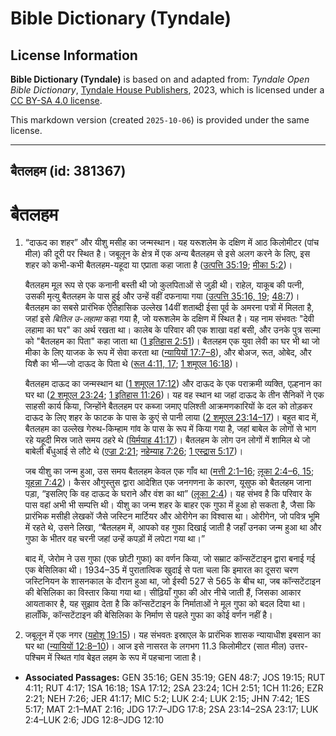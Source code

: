 # Bible Dictionary (Tyndale)

## License Information

**Bible Dictionary (Tyndale)** is based on and adapted from: _Tyndale Open Bible Dictionary_, [Tyndale House Publishers](https://tyndaleopenresources.com/), 2023, which is licensed under a [CC BY-SA 4.0 license](https://creativecommons.org/licenses/by-sa/4.0/legalcode.en).

This markdown version (created `2025-10-06`) is provided under the same license.



--------------------------------

## बैतलहम (id: 381367)

बैतलहम
======

1. “दाऊद का शहर” और यीशु मसीह का जन्मस्थान। यह यरूशलेम के दक्षिण में आठ किलोमीटर (पांच मील) की दूरी पर स्थित है। जबूलून के क्षेत्र में एक अन्य बैतलहम से इसे अलग करने के लिए, इस शहर को कभी\-कभी बैतलहम\-यहूदा या एप्राता कहा जाता है ([उत्पत्ति 35:19](https://ref.ly/Gen35:19); [मीका 5:2](https://ref.ly/Mic5:2))।

    बैतलहम मूल रूप से एक कनानी बस्ती थी जो कुलपिताओं से जुड़ी थी। राहेल, याकूब की पत्नी, उसकी मृत्यु बैतलहम के पास हुई और उन्हें वहीं दफनाया गया ([उत्पत्ति 35:16, 19](https://ref.ly/Gen35:16,Gen35:19); [48:7](https://ref.ly/Gen48:7))। बैतलहम का सबसे प्रारंभिक ऐतिहासिक उल्लेख 14वीं शताब्दी ईसा पूर्व के अमरना पत्रों में मिलता है, जहां इसे *बितिल उ\-लहामा* कहा गया है, जो यरूशलेम के दक्षिण में स्थित है। यह नाम संभवतः "देवी लहामा का घर" का अर्थ रखता था। कालेब के परिवार की एक शाखा वहां बसी, और उनके पुत्र सल्मा को "बैतलहम का पिता" कहा जाता था ([1 इतिहास 2:51](https://ref.ly/1Chr2:51))। बैतलहम एक युवा लेवी का घर भी था जो मीका के लिए याजक के रूप में सेवा करता था ([न्यायियों 17:7–8](https://ref.ly/Judg17:7-Judg17:8)), और बोअज, रूत, ओबेद, और यिशै का भी—जो दाऊद के पिता थे ([रूत 4:11, 17](https://ref.ly/Ruth4:11,Ruth4:17); [1 शमूएल 16:18](https://ref.ly/1Sam16:18))।

    बैतलहम दाऊद का जन्मस्थान था ([1 शमूएल 17:12](https://ref.ly/1Sam17:12)) और दाऊद के एक पराक्रमी व्यक्ति, एल्हनान का घर था ([2 शमूएल 23:24](https://ref.ly/2Sam23:24); [1 इतिहास 11:26](https://ref.ly/1Chr11:26))। यह वह स्थान था जहां दाऊद के तीन सैनिकों ने एक साहसी कार्य किया, जिन्होंने बैतलहम पर कब्जा जमाए पलिश्ती आक्रमणकारियों के दल को तोड़कर दाऊद के लिए शहर के फाटक के पास के कुएं से पानी लाया ([2 शमूएल 23:14–17](https://ref.ly/2Sam23:14-2Sam23:17))। बहुत बाद में, बैतलहम का उल्लेख गेरुथ\-किम्हाम गांव के पास के रूप में किया गया है, जहां बाबेल के लोगों से भाग रहे यहूदी मिस्र जाते समय ठहरे थे ([यिर्मयाह 41:17](https://ref.ly/Jer41:17))। बैतलहम के लोग उन लोगों में शामिल थे जो बाबेली बँधुआई से लौटे थे ([एज्रा 2:21](https://ref.ly/Ezra2:21); [नहेम्याह 7:26](https://ref.ly/Neh7:26); [1 एस्द्रास 5:17](https://ref.ly/1Esd5:17))।

    जब यीशु का जन्म हुआ, उस समय बैतलहम केवल एक गाँव था ([मत्ती 2:1–16](https://ref.ly/Matt2:1-Matt2:16); [लूका 2:4](https://ref.ly/Luke2:4-Luke2:6,Luke2:15)[–](https://ref.ly/Luke2:4-Luke2:6)[6, 15](https://ref.ly/Luke2:4-Luke2:6,Luke2:15); [यूहन्ना 7:42](https://ref.ly/John7:42))। कैसर औगुस्तुस द्वारा आदेशित एक जनगणना के कारण, यूसुफ को बैतलहम जाना पड़ा, “इसलिए कि वह दाऊद के घराने और वंश का था” ([लूका 2:4](https://ref.ly/Luke2:4))। यह संभव है कि परिवार के पास वहां अभी भी सम्पत्ति थी। यीशु का जन्म शहर के बाहर एक गुफा में हुआ हो सकता है, जैसा कि प्रारंभिक मसीही लेखकों जैसे जस्टिन मार्टियर और ओरीगेन का विश्वास था। ओरीगेन, जो पवित्र भूमि में रहते थे, उसने लिखा, “बैतलहम में, आपको वह गुफा दिखाई जाती है जहाँ उनका जन्म हुआ था और गुफा के भीतर वह चरनी जहां उन्हें कपड़ों में लपेटा गया था।”

    बाद में, जेरोम ने उस गुफा (एक छोटी गुफा) का वर्णन किया, जो सम्राट कॉन्सटेंटाइन द्वारा बनाई गई एक बेसिलिका थी। 1934–35 में पुरातात्विक खुदाई से पता चला कि इमारत का दूसरा चरण जस्टिनियन के शासनकाल के दौरान हुआ था, जो ईस्वी 527 से 565 के बीच था, जब कॉन्सटेंटाइन की बेसिलिका का विस्तार किया गया था। सीढ़ियाँ गुफा की ओर नीचे जाती हैं, जिसका आकार आयताकार है, यह सुझाव देता है कि कॉन्सटेंटाइन के निर्माताओं ने मूल गुफा को बदल दिया था। हालाँकि, कॉन्सटेंटाइन की बेसिलिका के निर्माण से पहले गुफा का कोई वर्णन नहीं है।

2. जबूलून में एक नगर ([यहोशू 19:15](https://ref.ly/Josh19:15))। यह संभवतः इस्राएल के प्रारंभिक शासक न्यायाधीश इबसान का घर था ([न्यायियों 12:8–10](https://ref.ly/Judg12:8-Judg12:10))। आज इसे नासरत के लगभग 11\.3 किलोमीटर (सात मील) उत्तर\-पश्चिम में स्थित गांव बेइत लहम के रूप में पहचाना जाता है।

* **Associated Passages:** GEN 35:16; GEN 35:19; GEN 48:7; JOS 19:15; RUT 4:11; RUT 4:17; 1SA 16:18; 1SA 17:12; 2SA 23:24; 1CH 2:51; 1CH 11:26; EZR 2:21; NEH 7:26; JER 41:17; MIC 5:2; LUK 2:4; LUK 2:15; JHN 7:42; 1ES 5:17; MAT 2:1–MAT 2:16; JDG 17:7–JDG 17:8; 2SA 23:14–2SA 23:17; LUK 2:4–LUK 2:6; JDG 12:8–JDG 12:10

